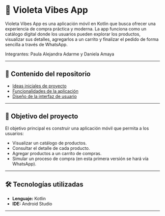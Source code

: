 # 📱 Violeta Vibes App
 
Violeta Vibes App es una aplicación móvil en Kotlin que busca ofrecer una experiencia de compra práctica y moderna.
La app funciona como un catálogo digital donde los usuarios pueden explorar los productos, visualizar sus detalles,
agregarlos a un carrito y finalizar el pedido de forma sencilla a través de WhatsApp.

Integrantes: Paula Alejandra Adarme y
             Daniela Amaya

---

## 📌 Contenido del repositorio

- [Ideas iniciales de proyecto](docs/ideas.md)
- [Funcionalidades de la aplicación](docs/funcionalidades.md)
- [Diseño de la interfaz de usuario](docs/ui.md)

---

## 🎯 Objetivo del proyecto

El objetivo principal es construir una aplicación móvil que permita a los usuarios:

- Visualizar un catálogo de productos.  
- Consultar el detalle de cada producto.  
- Agregar productos a un carrito de compras.  
- Simular un proceso de compra (en esta primera versión se hará vía WhatsApp).  

---

## 🛠️ Tecnologías utilizadas

- **Lenguaje:** Kotlin  
- **IDE:** Android Studio
  
---

